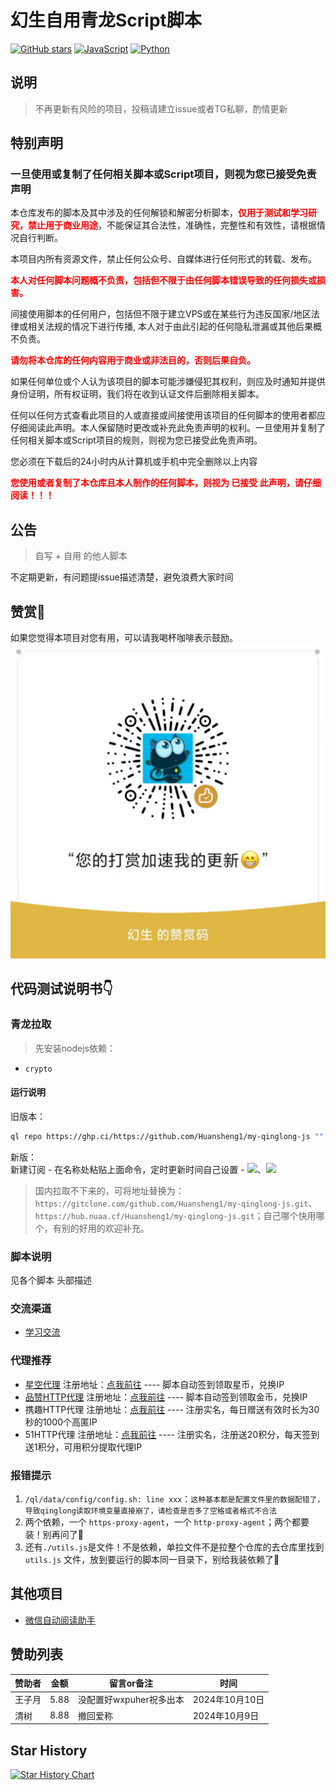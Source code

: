 # 幻生自用青龙Script脚本
[![GitHub stars](https://img.shields.io/github/stars/Huansheng1/my-qinglong-js.svg?label=github%20stars)](https://github.com/Huansheng1/my-qinglong-js)
[![JavaScript](https://img.shields.io/badge/--F7DF1E?logo=javascript&logoColor=000)](https://wechaty.js.org/docs/polyglot/typescript/)
[![Python](https://img.shields.io/badge/--3670A0?logo=python&logoColor=ffdd54)](https://wechaty.js.org/docs/polyglot/python/)
## 说明
> 不再更新有风险的项目，投稿请建立issue或者TG私聊，酌情更新

## 特别声明
### 一旦使用或复制了任何相关脚本或Script项目，则视为您已接受免责声明

本仓库发布的脚本及其中涉及的任何解锁和解密分析脚本，<b style="color: red;">仅用于测试和学习研究，禁止用于商业用途</b>，不能保证其合法性，准确性，完整性和有效性，请根据情况自行判断。

本项目内所有资源文件，禁止任何公众号、自媒体进行任何形式的转载、发布。

<b style="color: red;">本人对任何脚本问题概不负责，包括但不限于由任何脚本错误导致的任何损失或损害。</b>

间接使用脚本的任何用户，包括但不限于建立VPS或在某些行为违反国家/地区法律或相关法规的情况下进行传播, 本人对于由此引起的任何隐私泄漏或其他后果概不负责。

<b style="color: red;">请勿将本仓库的任何内容用于商业或非法目的，否则后果自负。</b>

如果任何单位或个人认为该项目的脚本可能涉嫌侵犯其权利，则应及时通知并提供身份证明，所有权证明，我们将在收到认证文件后删除相关脚本。

任何以任何方式查看此项目的人或直接或间接使用该项目的任何脚本的使用者都应仔细阅读此声明。本人保留随时更改或补充此免责声明的权利。一旦使用并复制了任何相关脚本或Script项目的规则，则视为您已接受此免责声明。

您必须在下载后的24小时内从计算机或手机中完全删除以上内容

<b style="color: red;">您使用或者复制了本仓库且本人制作的任何脚本，则视为 已接受 此声明，请仔细阅读！！！</b>


## 公告
> 自写 + 自用 的他人脚本

不定期更新，有问题提issue描述清楚，避免浪费大家时间

## 赞赏🥰
如果您觉得本项目对您有用，可以请我喝杯咖啡表示鼓励。
![打赏](./imgs/donation.jpg)

## 代码测试说明书👇

### 青龙拉取
> 先安装nodejs依赖：
* `crypto`

#### 运行说明
旧版本：
```bash
ql repo https://ghp.ci/https://github.com/Huansheng1/my-qinglong-js "" "sendNotify.js|utils.js|SendNotify|imgs" "sendNotify.js|utils.js|SendNotify" "main"
```
新版：  
新建订阅 - 在名称处粘贴上面命令，定时更新时间自己设置 - 
![](https://pic.imgdb.cn/item/64777068f024cca1734809e1.jpg)、![](https://pic.imgdb.cn/item/64777091f024cca1734833ad.jpg)

> 国内拉取不下来的，可将地址替换为：`https://gitclone.com/github.com/Huansheng1/my-qinglong-js.git`、`https://hub.nuaa.cf/Huansheng1/my-qinglong-js.git`；自己哪个快用哪个，有别的好用的欢迎补充。
### 脚本说明

见各个脚本 头部描述

### 交流渠道

* [学习交流](https://t.me/huan_sheng)

### 代理推荐

* [星空代理](https://raw.githubusercontent.com/Huansheng1/my-qinglong-js/main/%E6%98%9F%E7%A9%BA%E4%BB%A3%E7%90%86%E7%AD%BE%E5%88%B0.py)  注册地址：[点我前往](http://www.xkdaili.com/?ic=7d6acs0s)   ---- 脚本自动签到领取星币，兑换IP
* [品赞HTTP代理](https://raw.githubusercontent.com/Huansheng1/my-qinglong-js/main/%E5%93%81%E8%B5%9EHTTP%E4%BB%A3%E7%90%86%E7%AD%BE%E5%88%B0.js)  注册地址：[点我前往](https://www.ipzan.com?pid=oviuk6128)   ---- 脚本自动签到领取金币，兑换IP
* 携趣HTTP代理  注册地址：[点我前往](https://www.xiequ.cn/)   ---- 注册实名，每日赠送有效时长为30秒的1000个高匿IP
* 51HTTP代理  注册地址：[点我前往](https://m.51daili.com/index/user/promotion/parent_id/10869/code/d7ZrBnPQ.html)   ---- 注册实名，注册送20积分，每天签到送1积分，可用积分提取代理IP

### 报错提示
1. `/ql/data/config/config.sh: line xxx`：`这种基本都是配置文件里的数据配错了，导致qinglong读取环境变量直接崩了，请检查是否多了空格或者格式不合法`
2. 两个依赖，一个 `https-proxy-agent`，一个 `http-proxy-agent`；两个都要装！别再问了🤡
3. 还有`./utils.js`是文件！不是依赖，单拉文件不是拉整个仓库的去仓库里找到 `utils.js` 文件，放到要运行的脚本同一目录下，别给我装依赖了🥶

## 其他项目
* [微信自动阅读助手](https://github.com/Huansheng1/wechat-auto-read-helper)

## 赞助列表
| 赞助者 | 金额 | 留言or备注 | 时间 |
| ---- | ---- | ---- | ---- |
| 王子月 | 5.88 | 没配置好wxpuher祝多出本 | 2024年10月10日 |
| 清树 | 8.88 | 撤回爱称 | 2024年10月9日 |

## Star History

[![Star History Chart](https://api.star-history.com/svg?repos=Huansheng1/my-qinglong-js&type=Date)](https://star-history.com/#Huansheng1/my-qinglong-js&Date)
